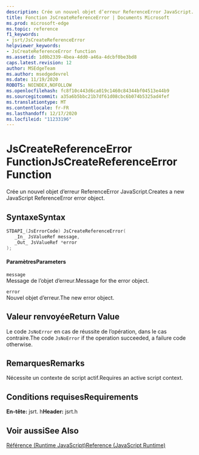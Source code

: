 ```yaml
---
description: Crée un nouvel objet d’erreur ReferenceError JavaScript.
title: Fonction JsCreateReferenceError | Documents Microsoft
ms.prod: microsoft-edge
ms.topic: reference
f1_keywords:
- jsrt/JsCreateReferenceError
helpviewer_keywords:
- JsCreateReferenceError function
ms.assetid: 1d0b2339-4bea-4dd0-a46a-4dcbf0be3bd8
caps.latest.revision: 12
author: MSEdgeTeam
ms.author: msedgedevrel
ms.date: 11/19/2020
ROBOTS: NOINDEX,NOFOLLOW
ms.openlocfilehash: fc8f10c443d6ca019c1460c84344bf04513e44b9
ms.sourcegitcommit: a35a6b5bbc21b7df61d08cbc6b074b5325ad4fef
ms.translationtype: MT
ms.contentlocale: fr-FR
ms.lasthandoff: 12/17/2020
ms.locfileid: "11233196"
---
```

# <span data-ttu-id="2bfbd-103">JsCreateReferenceError Function</span><span class="sxs-lookup"><span data-stu-id="2bfbd-103">JsCreateReferenceError Function</span></span>

<span data-ttu-id="2bfbd-104">Crée un nouvel objet d’erreur ReferenceError JavaScript.</span><span class="sxs-lookup"><span data-stu-id="2bfbd-104">Creates a new JavaScript ReferenceError error object.</span></span>
  
## <span data-ttu-id="2bfbd-105">Syntaxe</span><span class="sxs-lookup"><span data-stu-id="2bfbd-105">Syntax</span></span>  
  
```cpp  
STDAPI_(JsErrorCode) JsCreateReferenceError(  
   _In_ JsValueRef message,  
   _Out_ JsValueRef *error  
);  
```  
  
#### <span data-ttu-id="2bfbd-106">Paramètres</span><span class="sxs-lookup"><span data-stu-id="2bfbd-106">Parameters</span></span>  
 `message`  
 <span data-ttu-id="2bfbd-107">Message de l’objet d’erreur.</span><span class="sxs-lookup"><span data-stu-id="2bfbd-107">Message for the error object.</span></span>  
  
 `error`  
 <span data-ttu-id="2bfbd-108">Nouvel objet d’erreur.</span><span class="sxs-lookup"><span data-stu-id="2bfbd-108">The new error object.</span></span>  
  
## <span data-ttu-id="2bfbd-109">Valeur renvoyée</span><span class="sxs-lookup"><span data-stu-id="2bfbd-109">Return Value</span></span>  
 <span data-ttu-id="2bfbd-110">Le code `JsNoError` en cas de réussite de l’opération, dans le cas contraire.</span><span class="sxs-lookup"><span data-stu-id="2bfbd-110">The code `JsNoError` if the operation succeeded, a failure code otherwise.</span></span>  
  
## <span data-ttu-id="2bfbd-111">Remarques</span><span class="sxs-lookup"><span data-stu-id="2bfbd-111">Remarks</span></span>  
 <span data-ttu-id="2bfbd-112">Nécessite un contexte de script actif.</span><span class="sxs-lookup"><span data-stu-id="2bfbd-112">Requires an active script context.</span></span>  
  
## <span data-ttu-id="2bfbd-113">Conditions requises</span><span class="sxs-lookup"><span data-stu-id="2bfbd-113">Requirements</span></span>  
 <span data-ttu-id="2bfbd-114">**En-tête:** jsrt. h</span><span class="sxs-lookup"><span data-stu-id="2bfbd-114">**Header:** jsrt.h</span></span>  
  
## <span data-ttu-id="2bfbd-115">Voir aussi</span><span class="sxs-lookup"><span data-stu-id="2bfbd-115">See Also</span></span>  
 [<span data-ttu-id="2bfbd-116">Référence (Runtime JavaScript)</span><span class="sxs-lookup"><span data-stu-id="2bfbd-116">Reference (JavaScript Runtime)</span></span>](../chakra-hosting/reference-javascript-runtime.md)
